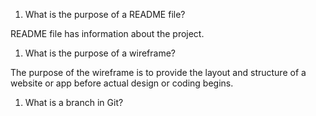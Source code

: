 1. What is the purpose of a README file?

README file has information about the project.

1. What is the purpose of a wireframe?

The purpose of the wireframe is to provide the layout and structure of a website or app before actual design or coding begins.


1. What is a branch in Git?